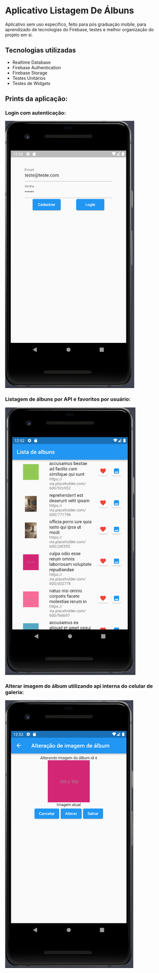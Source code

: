 # Aplicativo Listagem De Álbuns
Aplicativo sem uso específico, feito para pós graduação mobile, para aprendizado de tecnologias do Firebase, testes e melhor organização do projeto em si.

## Tecnologias utilizadas

- Realtime Database
- Firebase Authentication
- Firebase Storage
- Testes Unitários
- Testes de Widgets

## Prints da aplicação:

### Login com autenticação:
![Print 01](docs/print_1.png)

### Listagem de álbuns por API e favoritos por usuário:
![Print 02](docs/print_2.png)

### Alterar imagem do álbum utilizando api interna do celular de galeria:
![Print 03](docs/print_3.png)
